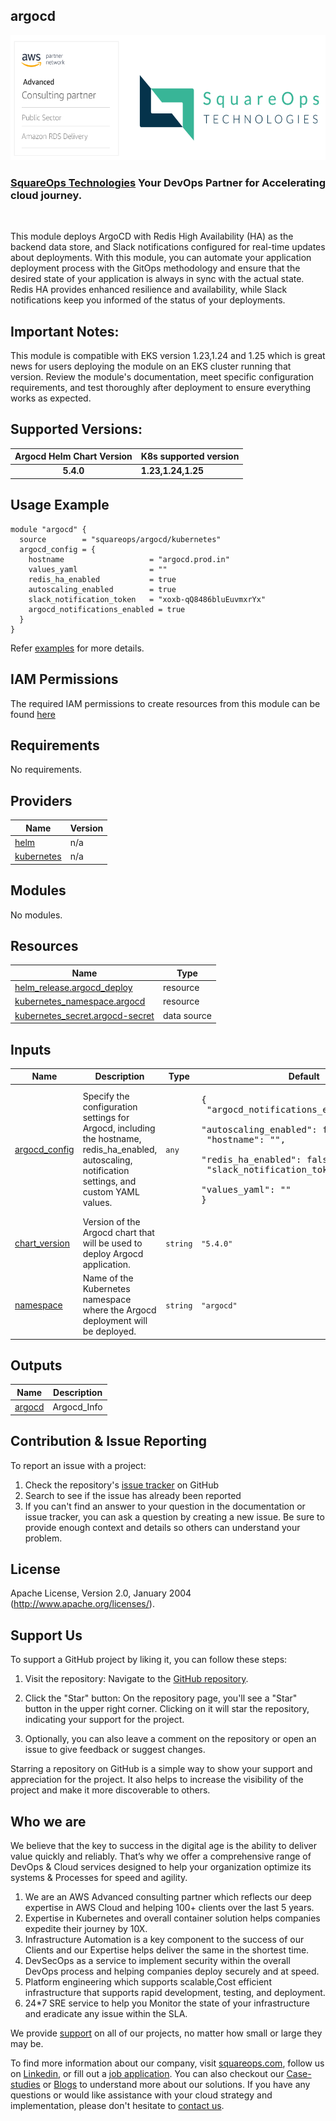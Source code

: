 ## argocd

<img src="Images/Squareops.png" width="590" height="200" />

### [SquareOps Technologies](https://squareops.com/) Your DevOps Partner for Accelerating cloud journey.
<br>

This module deploys ArgoCD with Redis High Availability (HA) as the backend data store, and Slack notifications configured for real-time updates about deployments. With this module, you can automate your application deployment process with the GitOps methodology and ensure that the desired state of your application is always in sync with the actual state. Redis HA provides enhanced resilience and availability, while Slack notifications keep you informed of the status of your deployments.

## Important Notes:
This module is compatible with EKS version 1.23,1.24 and 1.25 which is great news for users deploying the module on an EKS cluster running that version. Review the module's documentation, meet specific configuration requirements, and test thoroughly after deployment to ensure everything works as expected.

## Supported Versions:

|  Argocd Helm Chart Version    |     K8s supported version   |  
| :-----:                       |         :---                |
| **5.4.0**                     |    **1.23,1.24,1.25**           |


## Usage Example

```hcl
module "argocd" {
  source        = "squareops/argocd/kubernetes"
  argocd_config = {
    hostname                   = "argocd.prod.in"
    values_yaml                = ""
    redis_ha_enabled           = true
    autoscaling_enabled        = true
    slack_notification_token   = "xoxb-qQ8486bluEuvmxrYx"
    argocd_notifications_enabled = true  
  }
}

```
Refer [examples](https://github.com/squareops/terraform-kubernetes-argocd/tree/main/examples/complete) for more details.

## IAM Permissions
The required IAM permissions to create resources from this module can be found [here](https://github.com/squareops/terraform-kubernetes-argocd/blob/main/IAM.md)

<!-- BEGINNING OF PRE-COMMIT-TERRAFORM DOCS HOOK -->
## Requirements

No requirements.

## Providers

| Name | Version |
|------|---------|
| <a name="provider_helm"></a> [helm](#provider\_helm) | n/a |
| <a name="provider_kubernetes"></a> [kubernetes](#provider\_kubernetes) | n/a |

## Modules

No modules.

## Resources

| Name | Type |
|------|------|
| [helm_release.argocd_deploy](https://registry.terraform.io/providers/hashicorp/helm/latest/docs/resources/release) | resource |
| [kubernetes_namespace.argocd](https://registry.terraform.io/providers/hashicorp/kubernetes/latest/docs/resources/namespace) | resource |
| [kubernetes_secret.argocd-secret](https://registry.terraform.io/providers/hashicorp/kubernetes/latest/docs/data-sources/secret) | data source |

## Inputs

| Name | Description | Type | Default | Required |
|------|-------------|------|---------|:--------:|
| <a name="input_argocd_config"></a> [argocd\_config](#input\_argocd\_config) | Specify the configuration settings for Argocd, including the hostname, redis\_ha\_enabled, autoscaling, notification settings, and custom YAML values. | `any` | <pre>{<br>  "argocd_notifications_enabled": false,<br>  "autoscaling_enabled": false,<br>  "hostname": "",<br>  "redis_ha_enabled": false,<br>  "slack_notification_token": "",<br>  "values_yaml": ""<br>}</pre> | no |
| <a name="input_chart_version"></a> [chart\_version](#input\_chart\_version) | Version of the Argocd chart that will be used to deploy Argocd application. | `string` | `"5.4.0"` | no |
| <a name="input_namespace"></a> [namespace](#input\_namespace) | Name of the Kubernetes namespace where the Argocd deployment will be deployed. | `string` | `"argocd"` | no |

## Outputs

| Name | Description |
|------|-------------|
| <a name="output_argocd"></a> [argocd](#output\_argocd) | Argocd\_Info |
<!-- END OF PRE-COMMIT-TERRAFORM DOCS HOOK -->

## Contribution & Issue Reporting

To report an issue with a project:

  1. Check the repository's [issue tracker](https://github.com/squareops/terraform-kubernetes-argocd/issues) on GitHub
  2. Search to see if the issue has already been reported
  3. If you can't find an answer to your question in the documentation or issue tracker, you can ask a question by creating a new issue. Be sure to provide enough context and details so others can understand your problem.

## License

Apache License, Version 2.0, January 2004 (http://www.apache.org/licenses/).

## Support Us

To support a GitHub project by liking it, you can follow these steps:

  1. Visit the repository: Navigate to the [GitHub repository](https://github.com/squareops/terraform-kubernetes-argocd).

  2. Click the "Star" button: On the repository page, you'll see a "Star" button in the upper right corner. Clicking on it will star the repository, indicating your support for the project.

  3. Optionally, you can also leave a comment on the repository or open an issue to give feedback or suggest changes.

Starring a repository on GitHub is a simple way to show your support and appreciation for the project. It also helps to increase the visibility of the project and make it more discoverable to others.

## Who we are

We believe that the key to success in the digital age is the ability to deliver value quickly and reliably. That’s why we offer a comprehensive range of DevOps & Cloud services designed to help your organization optimize its systems & Processes for speed and agility.

  1. We are an AWS Advanced consulting partner which reflects our deep expertise in AWS Cloud and helping 100+ clients over the last 5 years.
  2. Expertise in Kubernetes and overall container solution helps companies expedite their journey by 10X.
  3. Infrastructure Automation is a key component to the success of our Clients and our Expertise helps deliver the same in the shortest time.
  4. DevSecOps as a service to implement security within the overall DevOps process and helping companies deploy securely and at speed.
  5. Platform engineering which supports scalable,Cost efficient infrastructure that supports rapid development, testing, and deployment.
  6. 24*7 SRE service to help you Monitor the state of your infrastructure and eradicate any issue within the SLA.

We provide [support](https://squareops.com/contact-us/) on all of our projects, no matter how small or large they may be.

To find more information about our company, visit [squareops.com](https://squareops.com/), follow us on [Linkedin](https://www.linkedin.com/company/squareops-technologies-pvt-ltd/), or fill out a [job application](https://squareops.com/careers/). You can also checkout our [Case-studies](https://squareops.com/case-studies/) or [Blogs](https://squareops.com/blog/) to understand more about our solutions. If you have any questions or would like assistance with your cloud strategy and implementation, please don't hesitate to [contact us](https://squareops.com/contact-us/).
